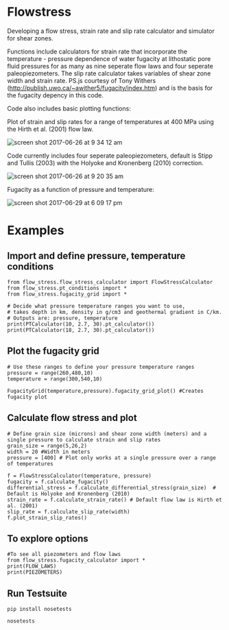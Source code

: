 # Flowstress

Developing a flow stress, strain rate and slip rate calculator and simulator for shear zones. 

Functions include calculators for strain rate that incorporate the temperature - pressure dependence of water fugacity at lithostatic pore fluid pressures for as many as nine seperate flow laws and four seperate paleopiezometers. The slip rate calculator takes variables of shear zone width and strain rate. PS.js courtesy of Tony Withers (http://publish.uwo.ca/~awither5/fugacity/index.htm) and is the basis for the fugacity depency in this code. 

Code also includes basic plotting functions:

Plot of strain and slip rates for a range of temperatures at 400 MPa using the Hirth et al. (2001) flow law. 

![screen shot 2017-06-26 at 9 34 12 am](https://user-images.githubusercontent.com/18178879/27549955-b550f94c-5a52-11e7-900c-9b20ff36f156.png)

Code currently includes four seperate paleopiezometers, default is Stipp and Tullis (2003) with the Holyoke and Kronenberg (2010) correction.

![screen shot 2017-06-26 at 9 20 35 am](https://user-images.githubusercontent.com/18178879/27549580-3e47df88-5a51-11e7-89a7-a1103a3b4af3.png)


Fugacity as a function of pressure and temperature:

![screen shot 2017-06-29 at 6 09 17 pm](https://user-images.githubusercontent.com/18178879/27716861-1e7478ea-5cf6-11e7-9ab5-bdaef92f89bf.png)


# Examples
## Import and define pressure, temperature conditions
```
from flow_stress.flow_stress_calculator import FlowStressCalculator
from flow_stress.pt_conditions import *
from flow_stress.fugacity_grid import *

# Decide what pressure temperature ranges you want to use, 
# takes depth in km, density in g/cm3 and geothermal gradient in C/km. 
# Outputs are: pressure, temperature
print(PTCalculator(10, 2.7, 30).pt_calculator()) 
print(PTCalculator(18, 2.7, 30).pt_calculator())
```

## Plot the fugacity grid

```
# Use these ranges to define your pressure temperature ranges
pressure = range(260,480,10)
temperature = range(300,540,10)

FugacityGrid(temperature,pressure).fugacity_grid_plot() #Creates fugacity plot
```

## Calculate flow stress and plot

```
# Define grain size (microns) and shear zone width (meters) and a single pressure to calculate strain and slip rates
grain_size = range(5,26,2)
width = 20 #Width in meters
pressure = [400] # Plot only works at a single pressure over a range of temperatures

f = FlowStressCalculator(temperature, pressure)
fugacity = f.calculate_fugacity()
differential_stress = f.calculate_differential_stress(grain_size)  # Default is Holyoke and Kronenberg (2010)
strain_rate = f.calculate_strain_rate() # Default flow law is Hirth et al. (2001)
slip_rate = f.calculate_slip_rate(width) 
f.plot_strain_slip_rates()
```

## To explore options

```
#To see all piezometers and flow laws
from flow_stress.fugacity_calculator import *
print(FLOW_LAWS)
print(PIEZOMETERS)
```

## Run Testsuite
```pip install nosetests```

```nosetests```
